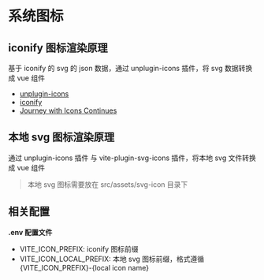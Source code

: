 # 系统图标

## iconify 图标渲染原理

基于 iconify 的 svg 的 json 数据，通过 unplugin-icons 插件，将 svg 数据转换成 vue 组件

- [unplugin-icons](https://github.com/antfu/unplugin-icons)
- [iconify](https://github.com/iconify/iconify)
- [Journey with Icons Continues](https://antfu.me/posts/journey-with-icons-continues)


## 本地 svg 图标渲染原理

通过 unplugin-icons 插件 与 vite-plugin-svg-icons 插件，将本地 svg 文件转换成 vue 组件

> 本地 svg 图标需要放在 src/assets/svg-icon 目录下

## 相关配置

**.env 配置文件**

- VITE_ICON_PREFIX: iconify 图标前缀
- VITE_ICON_LOCAL_PREFIX: 本地 svg 图标前缀，格式遵循 {VITE_ICON_PREFIX}-{local icon name}
